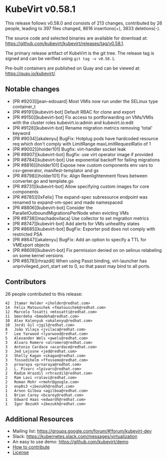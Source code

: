KubeVirt v0.58.1
================

This release follows v0.58.0 and consists of 213 changes, contributed by 26 people, leading to 397 files changed, 8616 insertions(+), 3933 deletions(-).

The source code and selected binaries are available for download at: https://github.com/kubevirt/kubevirt/releases/tag/v0.58.1.

The primary release artifact of KubeVirt is the git tree. The release tag is
signed and can be verified using `git tag -v v0.58.1`.

Pre-built containers are published on Quay and can be viewed at: <https://quay.io/kubevirt/>.

Notable changes
---------------

- [PR #9203][jean-edouard] Most VMIs now run under the SELinux type container_t
- [PR #9191][kubevirt-bot] Default RBAC for clone and export
- [PR #9150][kubevirt-bot] Fix access to portforwarding on VMs/VMIs with the cluster roles kubevirt.io:admin and kubevirt.io:edit
- [PR #9128][kubevirt-bot] Rename migration metrics removing 'total' keyword
- [PR #9034][akalenyu] BugFix: Hotplug pods have hardcoded resource req which don't comply with LimitRange maxLimitRequestRatio of 1
- [PR #9002][iholder101] Bugfix: virt-handler socket leak
- [PR #8907][kubevirt-bot] Bugfix: use virt operator image if provided
- [PR #8784][kubevirt-bot] Use exponential backoff for failing migrations
- [PR #8816][iholder101] Expose new custom components env vars to csv-generator, manifest-templator and gs
- [PR #8798][iholder101] Fix: Align Reenlightenment flows between converter.go and template.go
- [PR #8731][kubevirt-bot] Allow specifying custom images for core components
- [PR #8785][0xFelix] The expand-spec subresource endpoint was renamed to expand-vm-spec and made namespaced
- [PR #8806][kubevirt-bot] Consider the ParallelOutboundMigrationsPerNode when evicting VMs
- [PR #8738][machadovilaca] Use collector to set migration metrics
- [PR #8747][kubevirt-bot] Add alerts for VMs unhealthy states
- [PR #8685][kubevirt-bot] BugFix: Exporter pod does not comply with restricted PSA
- [PR #8647][akalenyu] BugFix: Add an option to specify a TTL for VMExport objects
- [PR #8609][kubevirt-bot] Fix permission denied on on selinux relabeling on some kernel versions
- [PR #8578][rhrazdil] When using Passt binding, virl-launcher has unprivileged_port_start set to 0, so that passt may bind to all ports.

Contributors
------------
26 people contributed to this release:

```
42	Itamar Holder <iholder@redhat.com>
14	Felix Matouschek <fmatouschek@redhat.com>
12	Marcelo Tosatti <mtosatti@redhat.com>
11	bmordeha <bmodeha@redhat.com>
10	Alex Kalenyuk <akalenyu@redhat.com>
10	Jordi Gil <jgil@redhat.com>
8	João Vilaça <jvilaca@redhat.com>
7	Lee Yarwood <lyarwood@redhat.com>
5	Alexander Wels <awels@redhat.com>
3	Alvaro Romero <alromero@redhat.com>
3	Antonio Cardace <acardace@redhat.com>
3	Jed Lejosne <jed@redhat.com>
3	Shelly Kagan <skagan@redhat.com>
3	fossedihelm <ffossemo@redhat.com>
3	prnaraya <prnaraya@redhat.com>
2	L. Pivarc <lpivarc@redhat.com>
2	Radim Hrazdil <rhrazdil@redhat.com>
2	Ram Lavi <ralavi@redhat.com>
2	Roman Mohr <rmohr@google.com>
2	enp0s3 <ibezukh@redhat.com>
1	Arnon Gilboa <agilboa@redhat.com>
1	Brian Carey <bcarey@redhat.com>
1	Edward Haas <edwardh@redhat.com>
1	Igor Bezukh <ibezukh@redhat.com>
```

Additional Resources
--------------------

- Mailing list: <https://groups.google.com/forum/#!forum/kubevirt-dev>
- Slack: <https://kubernetes.slack.com/messages/virtualization>
- An easy to use demo: <https://github.com/kubevirt/demo>
- [How to contribute][contributing]
- [License][license]

[contributing]: https://github.com/kubevirt/kubevirt/blob/main/CONTRIBUTING.md
[license]: https://github.com/kubevirt/kubevirt/blob/main/LICENSE
